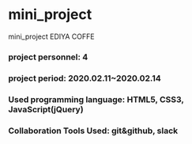 # mini_project
mini_project EDIYA COFFE

### project personnel: 4
### project period: 2020.02.11~2020.02.14
### Used programming language: HTML5, CSS3, JavaScript(jQuery)
### Collaboration Tools Used: git&github, slack
